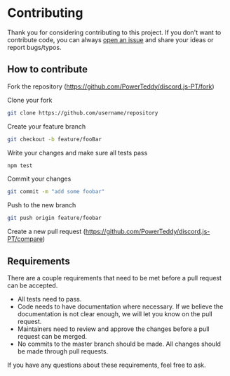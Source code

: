 # Contributing
Thank you for considering contributing to this project. If you don't want to contribute code, you can always [open an issue](https://github.com/PowerTeddy/discord.js-PT/issues/new) and share your ideas or report bugs/typos.

## How to contribute
Fork the repository (https://github.com/PowerTeddy/discord.js-PT/fork)

Clone your fork
```sh
git clone https://github.com/username/repository
```

Create your feature branch
```sh
git checkout -b feature/fooBar
```

Write your changes and make sure all tests pass
```sh
npm test
```

Commit your changes
```sh
git commit -m "add some foobar"
```

Push to the new branch
```sh
git push origin feature/foobar
```

Create a new pull request (https://github.com/PowerTeddy/discord.js-PT/compare)

## Requirements
There are a couple requirements that need to be met before a pull request can be accepted.

- All tests need to pass.
- Code needs to have documentation where necessary. If we believe the documentation is not clear enough, we will let you know on the pull request.
- Maintainers need to review and approve the changes before a pull request can be merged.
- No commits to the master branch should be made. All changes should be made through pull requests.

If you have any questions about these requirements, feel free to ask.